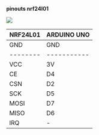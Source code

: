 **pinouts nrf24l01**<br>

![](https://github.com/DavydenkoAnton/Arduino/blob/master/eva/points/panchenko/bathroom/airHumTemp/uno/images/Pinout-of-nRF24L01.png|width=100)

NRF24L01 | ARDUINO UNO
-------- | -----------
    GND  | GND
-------- | -----------
    VCC  | 3V
    CE   | D4
    CSN  | D2
    SCK  | D5
    MOSI | D7
    MISO | D6
    IRQ  | -


